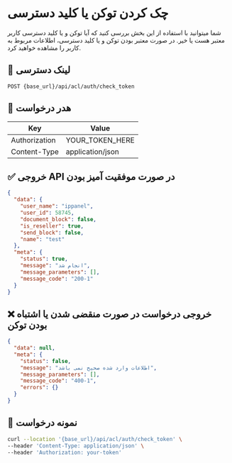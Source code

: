 # چک کردن توکن یا کلید دسترسی

شما میتوانید با استفاده از این بخش بررسی کنید که آیا توکن و یا کلید دسترسی کاربر معتبر هست یا خیر. در صورت معتبر بودن
توکن و یا کلید دسترسی، اطلاعات مربوط به کاربر را مشاهده خواهید کرد.

## 📍 لینک دسترسی

```
POST {base_url}/api/acl/auth/check_token
```

## 🧾 هدر درخواست

| Key           | Value            |
|---------------|------------------|
| Authorization | YOUR_TOKEN_HERE  |
| Content-Type  | application/json |

## ✅ خروجی API در صورت موفقیت آمیز بودن

```json
{
  "data": {
    "user_name": "ippanel",
    "user_id": 58745,
    "document_block": false,
    "is_reseller": true,
    "send_block": false,
    "name": "test"
  },
  "meta": {
    "status": true,
    "message": "انجام شد",
    "message_parameters": [],
    "message_code": "200-1"
  }
}
```

## ❌ خروجی درخواست در صورت منقضی شدن یا اشتباه بودن توکن

```json
{
  "data": null,
  "meta": {
    "status": false,
    "message": "اطلاعات وارد شده صحیح نمی باشد",
    "message_parameters": [],
    "message_code": "400-1",
    "errors": {}
  }
}
```

## 🧪 نمونه درخواست

```bash
curl --location '{base_url}/api/acl/auth/check_token' \
--header 'Content-Type: application/json' \
--header 'Authorization: your-token'
```
